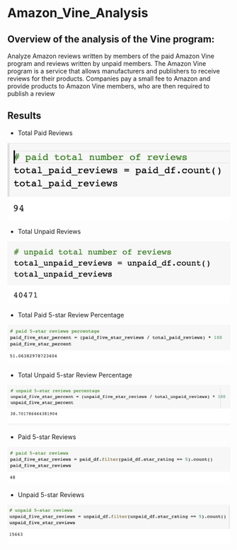 # Amazon_Vine_Analysis

## Overview of the analysis of the Vine program:

Analyze Amazon reviews written by members of the paid Amazon Vine program and reviews written by unpaid members. The Amazon Vine program is a service that allows manufacturers and publishers to receive reviews for their products. Companies pay a small fee to Amazon and provide products to Amazon Vine members, who are then required to publish a review

## Results

* Total Paid Reviews
 
![This is an image](https://github.com/paveenB/Amazon_Vine_Analysis/blob/main/Resources/pad_total_reviews.png)

* Total Unpaid Reviews

![This is an image](https://github.com/paveenB/Amazon_Vine_Analysis/blob/main/Resources/unpaid_total_reviews.png)

* Total Paid 5-star Review Percentage

![This is an image](https://github.com/paveenB/Amazon_Vine_Analysis/blob/main/Resources/paid_5star_review_percentage.png)

* Total Unpaid 5-star Review Percentage

![This is an image](https://github.com/paveenB/Amazon_Vine_Analysis/blob/main/Resources/unpaid_5star_review_percentage.png)

* Paid 5-star Reviews

![This is an image](https://github.com/paveenB/Amazon_Vine_Analysis/blob/main/Resources/paid_5star_reviews.png)

* Unpaid 5-star Reviews

![This is an image](https://github.com/paveenB/Amazon_Vine_Analysis/blob/main/Resources/unpaid_5star_reviews.png)
